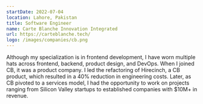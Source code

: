 ```yaml
---
startDate: 2022-07-04
location: Lahore, Pakistan
title: Software Engineer
name: Carte Blanche Innovation Integrated
url: https://carteblanche.tech/
logo: /images/companies/cb.png
---
```



Although my specialization is in frontend development, I have worn multiple hats across frontend, backend, product
design, and DevOps. When I joined CB, it was a product company. I led the refactoring of Hirecinch, a CB product, which resulted
in a 40% reduction in engineering costs. Later, as CB pivoted to a services model, I had the opportunity to work on
projects ranging from Silicon Valley startups to established companies with $10M+ in revenue.


